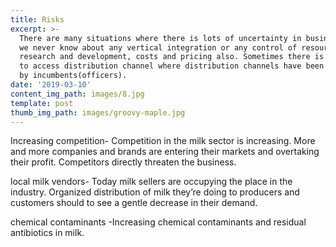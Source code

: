 ```yaml
---
title: Risks
excerpt: >-
  There are many situations where there is lots of uncertainty in business where
  we never know about any vertical integration or any control of resources,
  research and development, costs and pricing also. Sometimes there is barrier
  to access distribution channel where distribution channels have been locked up
  by incumbents(officers).
date: '2019-03-10'
content_img_path: images/8.jpg
template: post
thumb_img_path: images/groovy-maple.jpg
---
```

Increasing competition- Competition in the milk sector is increasing. More and more companies and brands are entering their markets and overtaking their profit. Competitors directly threaten the business.

local milk vendors- Today milk sellers are occupying the      place in the industry. Organized distribution of milk they’re doing to producers and customers should to see a gentle decrease in their demand.

chemical contaminants -Increasing chemical contaminants and residual antibiotics in milk.
